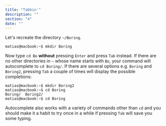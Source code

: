 ```yaml
---
title: "Tabbin'"
description: ""
section: "4"
date: ""
---
```


Let's recreate the directory `~/Boring`.

```shell
matias@macbook:~$ mkdir Boring
```

Now type `cd Bo` **without** pressing `Enter` and press `Tab` instead. If there are no other
directories in `~` whose name starts with `Bo`, your command will autocomplete to `cd Boring/`.
If there are several options e.g. `Boring` and `Boring2`, pressing `Tab` a couple of times will display the possible completions:

```shell
matias@macbook:~$ mkdir Boring2
matias@macbook:~$ cd Boring
Boring/  Boring2/
matias@macbook:~$ cd Boring

```

Autocomplete also works with a variety of commands other than `cd` and you should make it a habit to try once in a while if pressing `Tab` will save you some
typing.
